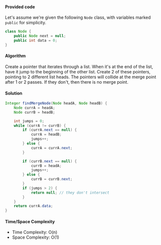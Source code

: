 #### Provided code

Let's assume we're given the following `Node` class, with variables marked `public` for simplicity.
```java
class Node {
    public Node next = null;
    public int data = 0;
}
```

#### Algorithm

Create a pointer that iterates through a list. When it's at the end of the list, have it jump to the beginning of the other list. Create 2 of these pointers, pointing to 2 different list heads. The pointers will collide at the merge point after 1 or 2 passes. If they don't, then there is no merge point.

#### Solution

```java
Integer findMergeNode(Node headA, Node headB) {
    Node currA = headA;
    Node currB = headB;

    int jumps = 0;
    while (currA != currB) {
        if (currA.next == null) {
            currA = headB;
            jumps++;
        } else {
            currA = currA.next;
        }

        if (currB.next == null) {
            currB = headA;
            jumps++;
        } else {
            currB = currB.next;
        }
        if (jumps > 2) {
            return null; // they don't intersect
        }
    }
    return currA.data;
}
```

#### Time/Space Complexity

- Time Complexity: O(n)
- Space Complexity: O(1)
